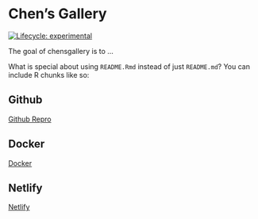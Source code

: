 
<!-- README.md is generated from README.Rmd. Please edit that file -->

# Chen’s Gallery

<!-- badges: start -->

[![Lifecycle:
experimental](https://img.shields.io/badge/lifecycle-experimental-orange.svg)](https://www.tidyverse.org/lifecycle/#experimental)
<!-- badges: end -->

The goal of chensgallery is to …

What is special about using `README.Rmd` instead of just `README.md`?
You can include R chunks like so:

## Github

[Github Repro](https://github.com/deadhand777/chensgallery)

## Docker

[Docker](https://www.docker.com/)

## Netlify

[Netlify](https://app.netlify.com/teams/chris-schulz13/overview)

